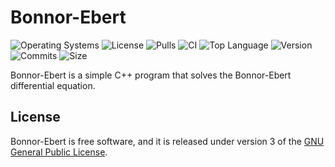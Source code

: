 # Bonnor-Ebert
![Operating Systems](https://img.shields.io/badge/OS-Linux%20%7C%20MacOS%20%7C%20Windows-lightgrey)
![License](https://img.shields.io/github/license/cosmofico97/BonnorEbert)
![Pulls](https://img.shields.io/github/issues-pr/cosmofico97/BonnorEbert)
![CI](https://img.shields.io/github/workflow/status/tcosmofico97/BonnorEbert/CMake)
![Top Language](https://img.shields.io/github/languages/top/cosmofico97/BonnorEbert)
![Version](https://img.shields.io/github/v/release/cosmofico97/BonnorEbert)
![Commits](https://img.shields.io/github/commit-activity/m/cosmofico97/BonnorEbert)
![Size](https://img.shields.io/github/repo-size/cosmofico97/BonnorEbert)

Bonnor-Ebert is a simple C++ program that solves the Bonnor-Ebert differential equation.

## License

Bonnor-Ebert is free software, and it is released under version 3 of the [GNU General Public License](https://www.gnu.org/licenses/gpl-3.0.html).
